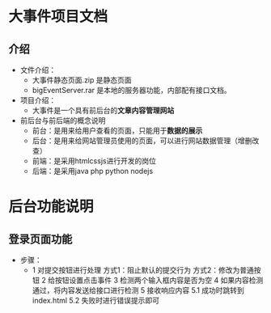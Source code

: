# 大事件项目文档

## 介绍

- 文件介绍：
  - 大事件静态页面.zip  是静态页面
  - bigEventServer.rar  是本地的服务器功能，内部配有接口文档。
- 项目介绍：
  - 大事件是一个具有前后台的**文章内容管理网站**
- 前后台与前后端的概念说明
  - 前台：是用来给用户查看的页面，只能用于**数据的展示**
  - 后台：是用来给网站管理员使用的页面，可以进行网站数据管理（增删改查）
  - 前端：是采用htmlcssjs进行开发的岗位
  - 后端：是采用java php python nodejs

# 后台功能说明

## 登录页面功能

- 步骤：
  -  1 对提交按钮进行处理
      方式1：阻止默认的提交行为   方式2：修改为普通按钮
      2 给按钮设置点击事件
      3 检测两个输入框内容是否为空
      4 如果内容检测通过，将内容发送给接口进行检测
      5 接收响应内容
      5.1 成功时跳转到index.html
      5.2 失败时进行错误提示即可